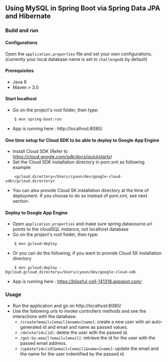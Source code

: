 ## Using MySQL in Spring Boot via Spring Data JPA and Hibernate

### Build and run

#### Configurations

Open the `application.properties` file and set your own configurations. (currently your local database name is set to `challengedb` by default)

#### Prerequisites

- Java 8
- Maven > 3.0

#### Start localhost

* Go on the project's root folder, then type:
```
    $ mvn spring-boot:run
```
* App is running here : http://localhost:8080/

#### One time setup for Cloud SDK to be able to deploy to Google App Engine
* Install Cloud SDK (Refer to https://cloud.google.com/sdk/docs/quickstarts)
* Set the Cloud SDK installation directory in pom.xml as following example:
```
    <gcloud.directory>/Users/cyoun/dev/google-cloud-sdk</gcloud.directory>
```
* You can also provide Cloud SK installation directory at the time of deployment. If you choose to do so instead of pom.xml, see next section.

#### Deploy to Google App Engine

* Open `application.properties` and make sure spring.datasource.url points to the cloudSQL instance, not localhost database
* Go on the project's root folder, then type:
```
    $ mvn gcloud:deploy
```
* Or you can do the following, if you want to provide Cloud SK installation directory
```
    $ mvn gcloud:deploy -Dgcloud.gcloud_directory=/Users/cyoun/dev/google-cloud-sdk
```

* App is running here : https://blissful-cell-141318.appspot.com/


### Usage

- Run the application and go on http://localhost:8080/
- Use the following urls to invoke controllers methods and see the interactions
  with the database:
    * `/create?email=[email]&name=[name]`: create a new user with an auto-generated id and email and name as passed values.
    * `/delete?id=[id]`: delete the user with the passed id.
    * `/get-by-email?email=[email]`: retrieve the id for the user with the passed email address.
    * `/update?id=[id]&email=[email]&name=[name]`: update the email and the name for the user indentified by the passed id.
